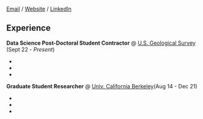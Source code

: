 [Email](maggie.raboin@gmail.com) / [Website](maggieraboin.com) / [LinkedIn](https://www.linkedin.com/in/maggie-raboin-8b0a6822a/)


## Experience

**Data Science Post-Doctoral Student Contractor** @ [U.S. Geological Survey](https://www.usgs.gov/centers/upper-midwest-environmental-sciences-center) (Sept 22 - *Present*)

+
+
+

**Graduate Student Researcher** @ [Univ. California Berkeley](https://ourenvironment.berkeley.edu/)(Aug 14 - Dec 21)

+
+
+






